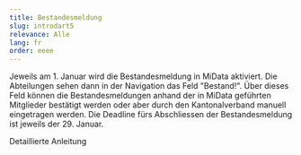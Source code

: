 ```yaml
---
title: Bestandesmeldung
slug: introdart5
relevance: Alle
lang: fr
order: eeee
---
```


Jeweils am 1. Januar wird die Bestandesmeldung in MiData aktiviert. Die Abteilungen sehen dann in der Navigation das Feld "Bestand!". Über dieses Feld können die Bestandesmeldungen anhand der in MiData geführten Mitglieder bestätigt werden oder aber durch den Kantonalverband manuell eingetragen werden. Die Deadline fürs Abschliessen der Bestandesmeldung ist jeweils der 29. Januar.

Detaillierte Anleitung
